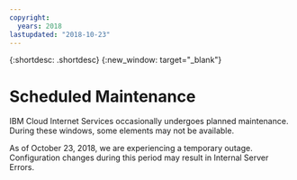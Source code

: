 ```yaml
---
copyright:
  years: 2018
lastupdated: "2018-10-23"
---
```


{:shortdesc: .shortdesc}
{:new_window: target="_blank"}

# Scheduled Maintenance

IBM Cloud Internet Services occasionally undergoes planned maintenance. During these windows, some elements may not be available. 

As of October 23, 2018, we are experiencing a temporary outage. Configuration changes during this period may result in Internal Server Errors.
